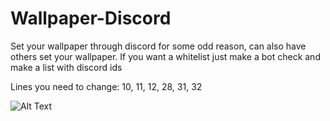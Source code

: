 # Wallpaper-Discord
Set your wallpaper through discord for some odd reason, can also have others set your wallpaper. If you want a whitelist just make a bot check and make a list with discord ids

Lines you need to change: 10, 11, 12, 28, 31, 32

![Alt Text](https://media.giphy.com/media/xTxoFTGMACJCrJJzUH/giphy.gif)
